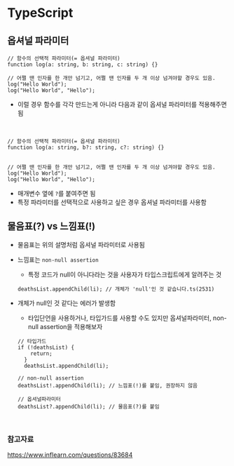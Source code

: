 # TypeScript

## 옵셔널 파라미터

```TS
// 함수의 선택적 파라미터(= 옵셔널 파라미터)
function log(a: string, b: string, c: string) {}

// 어쩔 땐 인자를 한 개만 넘기고, 어쩔 땐 인자를 두 개 이상 넘겨야할 경우도 있음.
log("Hello World");
log("Hello World", "Hello");
```

- 이럴 경우 함수를 각각 만드는게 아니라 다음과 같이 옵셔널 파라미터를 적용해주면 됨

  <br>

```TS
// 함수의 선택적 파라미터(= 옵셔널 파라미터)
function log(a: string, b?: string, c?: string) {}


// 어쩔 땐 인자를 한 개만 넘기고, 어쩔 땐 인자를 두 개 이상 넘겨야할 경우도 있음.
log("Hello World");
log("Hello World", "Hello");
```

- 매개변수 옆에 `?`를 붙여주면 됨
- 특정 파라미터를 선택적으로 사용하고 싶은 경우 옵셔널 파라미터를 사용함

## 물음표(?) vs 느낌표(!)

- 물음표는 위의 설명처럼 옵셔널 파라미터로 사용됨
- 느낌표는 `non-null assertion`

  - 특정 코드가 null이 아니다라는 것을 사용자가 타입스크립트에게 알려주는 것

  ```TSX
  deathsList.appendChild(li); // 개체가 'null'인 것 같습니다.ts(2531)
  ```

- 개체가 null인 것 같다는 에러가 발생함

  - 타입단언을 사용하거나, 타입가드를 사용할 수도 있지만 옵셔널파라미터, non-null assertion을 적용해보자

  ```TSX
  // 타입가드
  if (!deathsList) {
      return;
    }
    deathsList.appendChild(li);

  // non-null assertion
  deathsList!.appendChild(li); // 느낌표(!)를 붙임, 권장하지 않음

  // 옵셔널파라미터
  deathsList?.appendChild(li); // 물음표(?)를 붙임
  ```

<br>

### 참고자료

https://www.inflearn.com/questions/83684

